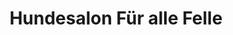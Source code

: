 ---
title: "Hundesalon Für alle Felle"
url: /villach/hundesalon-fuer-alle-felle/
shop: Tiersalon
---